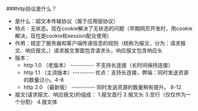 ###http协议是什么？

* 是什么：超文本传输协议（属于应用层协议）
* 特点：无状态，现在cookie解决了无状态的问题（早期网页开发时，用cookie解决，现在是cookie和session配合使用）
* 作用：规定了服务器和客户端传递信息的规则（统称为报文，分为：请求报文、响应报文。）请求报文里面包含请求头，响应报文包含响应头
* 版本：
    * http 1.0 （老版本） ----------  不支持长连接（长时间保持连接）
    * http 1.1 （主流版本）---------  优点：支持长连接，弊端：同时发送资源的数量过小。4-8
    * http 2.0 （最新版） ----------  同时发送资源的数量稍有提升。 8-12
* 报文(请求报文、响应报文)的组成：
    1.报文首行
    2.报文头
    3.空行（仅仅作为一个分割）
    4.报文体